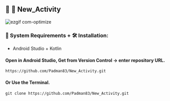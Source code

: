 ## 🤖 📱 New_Activity

![ezgif com-optimize](https://user-images.githubusercontent.com/45048950/90316306-d9592880-df53-11ea-9e61-dcd9e0782f3c.gif)

### 🧰 System Requirements + 🛠️ Installation:

* Android Studio + Kotlin

#### Open in Android Studio, Get from Version Control -> enter repository URL.

```
https://github.com/Padman83/New_Activity.git
```

#### Or Use the Terminal.

```
git clone https://github.com/Padman83/New_Activity.git
